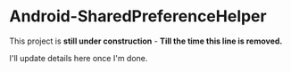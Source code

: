 # Android-SharedPreferenceHelper

This project is **still under construction** - **Till the time this line is removed.**

I'll update details here once I'm done.
